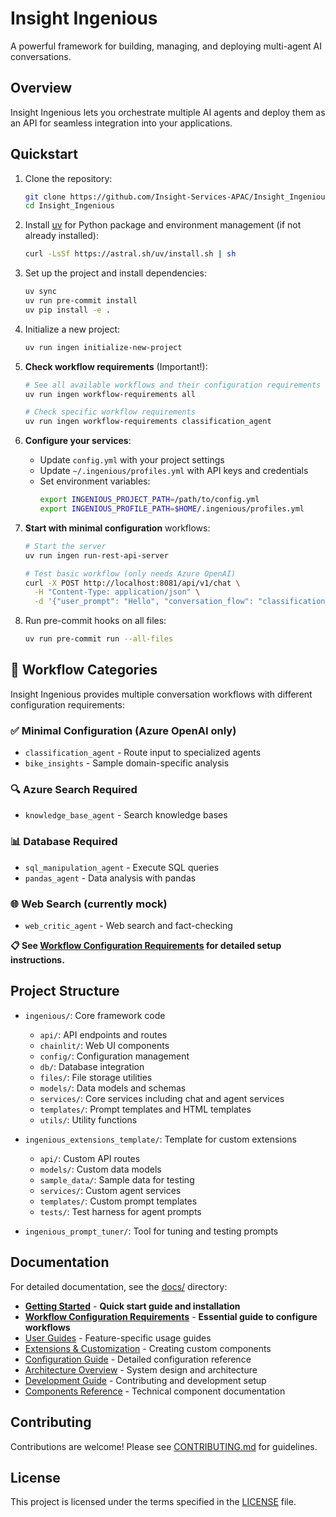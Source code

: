 # Insight Ingenious

A powerful framework for building, managing, and deploying multi-agent AI conversations.

## Overview
Insight Ingenious lets you orchestrate multiple AI agents and deploy them as an API for seamless integration into your applications.

## Quickstart

1. Clone the repository:
    ```bash
    git clone https://github.com/Insight-Services-APAC/Insight_Ingenious.git
    cd Insight_Ingenious
    ```

2. Install [uv](https://docs.astral.sh/uv/) for Python package and environment management (if not already installed):
    ```bash
    curl -LsSf https://astral.sh/uv/install.sh | sh
    ```

3. Set up the project and install dependencies:
    ```bash
    uv sync
    uv run pre-commit install
    uv pip install -e .
    ```

4. Initialize a new project:
    ```bash
    uv run ingen initialize-new-project
    ```

5. **Check workflow requirements** (Important!):
    ```bash
    # See all available workflows and their configuration requirements
    uv run ingen workflow-requirements all

    # Check specific workflow requirements
    uv run ingen workflow-requirements classification_agent
    ```

6. **Configure your services**:
   - Update `config.yml` with your project settings
   - Update `~/.ingenious/profiles.yml` with API keys and credentials
   - Set environment variables:
     ```bash
     export INGENIOUS_PROJECT_PATH=/path/to/config.yml
     export INGENIOUS_PROFILE_PATH=$HOME/.ingenious/profiles.yml
     ```

7. **Start with minimal configuration** workflows:
   ```bash
   # Start the server
   uv run ingen run-rest-api-server

   # Test basic workflow (only needs Azure OpenAI)
   curl -X POST http://localhost:8081/api/v1/chat \
     -H "Content-Type: application/json" \
     -d '{"user_prompt": "Hello", "conversation_flow": "classification_agent"}'
   ```

8. Run pre-commit hooks on all files:
    ```bash
    uv run pre-commit run --all-files
    ```

## 🎯 Workflow Categories

Insight Ingenious provides multiple conversation workflows with different configuration requirements:

### ✅ **Minimal Configuration** (Azure OpenAI only)
- `classification_agent` - Route input to specialized agents
- `bike_insights` - Sample domain-specific analysis

### 🔍 **Azure Search Required**
- `knowledge_base_agent` - Search knowledge bases

### 📊 **Database Required**
- `sql_manipulation_agent` - Execute SQL queries
- `pandas_agent` - Data analysis with pandas

### 🌐 **Web Search** (currently mock)
- `web_critic_agent` - Web search and fact-checking

**📋 See [Workflow Configuration Requirements](docs/workflows/README.md) for detailed setup instructions.**

## Project Structure

- `ingenious/`: Core framework code
  - `api/`: API endpoints and routes
  - `chainlit/`: Web UI components
  - `config/`: Configuration management
  - `db/`: Database integration
  - `files/`: File storage utilities
  - `models/`: Data models and schemas
  - `services/`: Core services including chat and agent services
  - `templates/`: Prompt templates and HTML templates
  - `utils/`: Utility functions

- `ingenious_extensions_template/`: Template for custom extensions
  - `api/`: Custom API routes
  - `models/`: Custom data models
  - `sample_data/`: Sample data for testing
  - `services/`: Custom agent services
  - `templates/`: Custom prompt templates
  - `tests/`: Test harness for agent prompts

- `ingenious_prompt_tuner/`: Tool for tuning and testing prompts

## Documentation

For detailed documentation, see the [docs/](docs/) directory:

- **[Getting Started](docs/getting-started/README.md)** - **Quick start guide and installation**
- **[Workflow Configuration Requirements](docs/workflows/README.md)** - **Essential guide to configure workflows**
- [User Guides](docs/guides/README.md) - Feature-specific usage guides
- [Extensions & Customization](docs/extensions/README.md) - Creating custom components
- [Configuration Guide](docs/configuration/README.md) - Detailed configuration reference
- [Architecture Overview](docs/architecture/README.md) - System design and architecture
- [Development Guide](docs/development/README.md) - Contributing and development setup
- [Components Reference](docs/components/README.md) - Technical component documentation

## Contributing

Contributions are welcome! Please see [CONTRIBUTING.md](CONTRIBUTING.md) for guidelines.

## License

This project is licensed under the terms specified in the [LICENSE](LICENSE) file.
